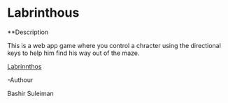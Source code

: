 Labrinthous
=======

**Description


This is a web app game where you control a chracter using the directional keys to help him find his way out of the maze.

[Labrinnthos](http://laburinthos-webapp.phpfogapp.com/)

-Authour

Bashir Suleiman

